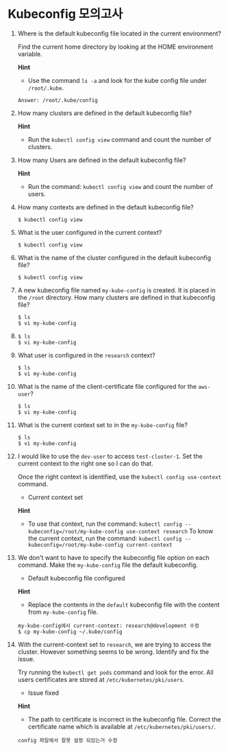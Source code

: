 # Kubeconfig 모의고사

1. Where is the default kubeconfig file located in the current environment?
   
   Find the current home directory by looking at the HOME environment variable.
   
   **Hint**
   
   - Use the command `ls -a` and look for the kube config file under `/root/.kube`.
   
   `Answer: /root/.kube/config`

2. How many clusters are defined in the default kubeconfig file?
   
   **Hint**
   
   - Run the `kubectl config view` command and count the number of clusters.

3. How many Users are defined in the default kubeconfig file?
   
   **Hint**
   
   - Run the command: `kubectl config view` and count the number of users.

4. How many contexts are defined in the default kubeconfig file?
   
   ```
   $ kubectl config view
   ```

5. What is the user configured in the current context?
   
   ```
   $ kubectl config view
   ```

6. What is the name of the cluster configured in the default kubeconfig file?
   
   ```
   $ kubectl config view
   ```

7. A new kubeconfig file named `my-kube-config` is created. It is placed in the `/root` directory. How many clusters are defined in that kubeconfig file?
   
   ```
   $ ls
   $ vi my-kube-config
   ```

8. ```
   $ ls
   $ vi my-kube-config
   ```

9. What user is configured in the `research` context?
   
   ```
   $ ls
   $ vi my-kube-config
   ```

10. What is the name of the client-certificate file configured for the `aws-user`?
    
    ```
    $ ls
    $ vi my-kube-config
    ```

11. What is the current context set to in the `my-kube-config` file?
    
    ```
    $ ls
    $ vi my-kube-config
    ```

12. I would like to use the `dev-user` to access `test-cluster-1`. Set the current context to the right one so I can do that.
    
    Once the right context is identified, use the `kubectl config use-context` command.
    
    - Current context set
    
    **Hint**
    
    - To use that context, run the command: `kubectl config --kubeconfig=/root/my-kube-config use-context research`
      To know the current context, run the command: `kubectl config --kubeconfig=/root/my-kube-config current-context`

13. We don't want to have to specify the kubeconfig file option on each command. Make the `my-kube-config` file the default kubeconfig.
    
    - Default kubeconfig file configured
    
    **Hint**
    
    - Replace the contents in the `default` kubeconfig file with the content from `my-kube-config` file.
    
    ```
    my-kube-config에서 current-context: research@development 수정
    $ cp my-kube-config ~/.kube/config
    ```

14. With the current-context set to `research`, we are trying to access the cluster. However something seems to be wrong. Identify and fix the issue.
    
    Try running the `kubectl get pods` command and look for the error. All users certificates are stored at `/etc/kubernetes/pki/users`.
    
    - Issue fixed
    
    **Hint**
    
    - The path to certificate is incorrect in the kubeconfig file. Correct the certificate name which is available at `/etc/kubernetes/pki/users/`.
    
    ```
    config 파일에서 잘못 설정 되있는거 수정
    ```